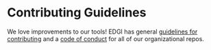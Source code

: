 # Contributing Guidelines

We love improvements to our tools! EDGI has general [guidelines for contributing][edgi-contributing] and a [code of conduct][edgi-conduct] for all of our organizational repos.


<!-- Links -->
[edgi-conduct]: https://github.com/edgi-govdata-archiving/overview/blob/master/CONDUCT.md
[edgi-contributing]: https://github.com/edgi-govdata-archiving/overview/blob/master/CONTRIBUTING.md
